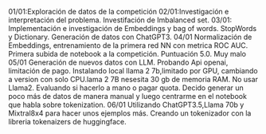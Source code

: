 01/01:Exploración de datos de la competición
02/01:Investigación e interpretación del problema. Investifación de Imbalanced set.
03/01: Implementación e investigación de Embeddings y bag of words. StopWords y Dictionary. Generación de datos con ChatGPT3.
04/01 Normalización de Embeddings, entrenamiento de la primera red NN con metrica ROC AUC. Primera subida de notebook a la competición. Puntuación 5.0. Muy malo
05/01 Generación de nuevos datos con LLM. Probando Api openai, limitación de pago. Instalando local llama 2 7b,limitado por GPU, cambiando a version con solo CPU.lama 2 7B nesesita 30 gb de memoria RAM.
No usar Llama2. Evaluando si hacerlo a mano o pagar quota.
Decido generar un poco más de datos de manera manual y luego centrarme en el notebook que habla sobre tokenization.
06/01 Utilizando ChatGPT3.5,Llama 70b y Mixtral8x4 para hacer unos ejemplos más.
Creando un tokenizador con la libreria tokenaizers de huggingface.